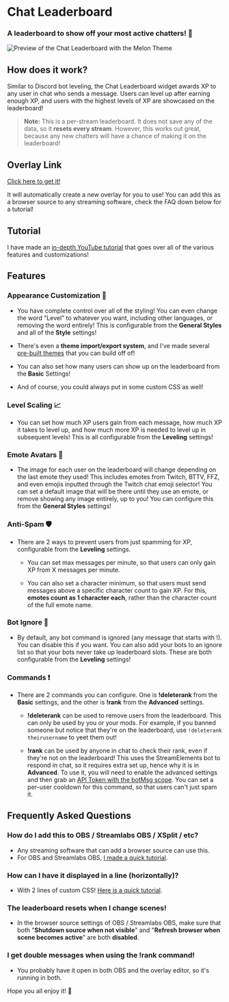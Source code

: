 # Chat Leaderboard
### A leaderboard to show off your most active chatters! 💝

![Preview of the Chat Leaderboard with the Melon Theme](https://preview.redd.it/jcsula4bg1071.png?width=401&format=png&auto=webp&s=02c48fa1437dccf14bdc4246b94b02a6bd24029f)

## How does it work?
Similar to Discord bot leveling, the Chat Leaderboard widget awards XP to any user in chat who sends a message. Users can level up after earning enough XP, and users with the highest levels of XP are showcased on the leaderboard!

> **Note:** This is a per-stream leaderboard. It does not save any of the data, so it **resets every stream**. However, this works out great, because any new chatters will have a chance of making it on the leaderboard!

## Overlay Link
[Click here to get it!](https://strms.net/chat_leaderboard_by_zaytri)

It will automatically create a new overlay for you to use! You can add this as a browser source to any streaming software, check the FAQ down below for a tutorial!

## Tutorial

I have made an [in-depth YouTube tutorial](https://youtu.be/dz9_clq6Hjg) that goes over all of the various features and customizations!

## Features
### Appearance Customization 🎨
- You have complete control over all of the styling! You can even change the word "Level" to whatever you want, including other languages, or removing the word entirely! This is configurable from the **General Styles** and all of the **Style** settings!

- There's even a **theme import/export system**, and I've made several [pre-built themes](themes) that you can build off of!

- You can also set how many users can show up on the leaderboard from the **Basic** Settings!

- And of course, you could always put in some custom CSS as well!

### Level Scaling 📈
- You can set how much XP users gain from each message, how much XP it takes to level up, and how much more XP is needed to level up in subsequent levels! This is all configurable from the **Leveling** settings!

### Emote Avatars 🥰
- The image for each user on the leaderboard will change depending on the last emote they used! This includes emotes from Twitch, BTTV, FFZ, and even emojis inputted through the Twitch chat emoji selector! You can set a default image that will be there until they use an emote, or remove showing any image entirely, up to you! You can configure this from the **General Styles** settings!

### Anti-Spam 🛡️
- There are 2 ways to prevent users from just spamming for XP, configurable from the **Leveling** settings.

  - You can set max messages per minute, so that users can only gain XP from X messages per minute.

  - You can also set a character minimum, so that users must send messages above a specific character count to gain XP. For this, **emotes count as 1 character each**, rather than the character count of the full emote name.

### Bot Ignore 🤖
- By default, any bot command is ignored (any message that starts with !). You can disable this if you want. You can also add your bots to an ignore list so that your bots never take up leaderboard slots. These are both configurable from the **Leveling** settings!

### Commands ❗
- There are 2 commands you can configure. One is **!deleterank** from the **Basic** settings, and the other is **!rank** from the **Advanced** settings.

  - **!deleterank** can be used to remove users from the leaderboard. This can only be used by you or your mods. For example, if you banned someone but notice that they're on the leaderboard, use `!deleterank theirusername` to yeet them out!

  - **!rank** can be used by anyone in chat to check their rank, even if they're not on the leaderboard! This uses the StreamElements bot to respond in chat, so it requires extra set up, hence why it is in **Advanced**. To use it, you will need to enable the advanced settings and then grab an [API Token with the botMsg scope](https://jebaited.net/). You can set a per-user cooldown for this command, so that users can't just spam it.

## Frequently Asked Questions
### How do I add this to OBS / Streamlabs OBS / XSplit / etc?
- Any streaming software that can add a browser source can use this.
- For OBS and Streamlabs OBS, [I made a quick tutorial](https://vm.tiktok.com/ZMethBcak/).

### How can I have it displayed in a line (horizontally)?
- With 2 lines of custom CSS! [Here is a quick tutorial](https://vm.tiktok.com/ZMethMmw7/).

### The leaderboard resets when I change scenes!
- In the browser source settings of OBS / Streamlabs OBS, make sure that both "**Shutdown source when not visible**" and "**Refresh browser when scene becomes active**" are both **disabled**.

### I get double messages when using the !rank command!
- You probably have it open in both OBS and the overlay editor, so it's running in both.

Hope you all enjoy it! 💖


